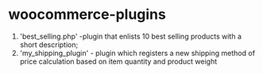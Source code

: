 # woocommerce-plugins
1. 'best_selling.php' -plugin that enlists 10 best selling products with a short description;
2. 'my_shipping_plugin' - plugin which registers a new shipping method of price calculation based on item quantity and product weight
